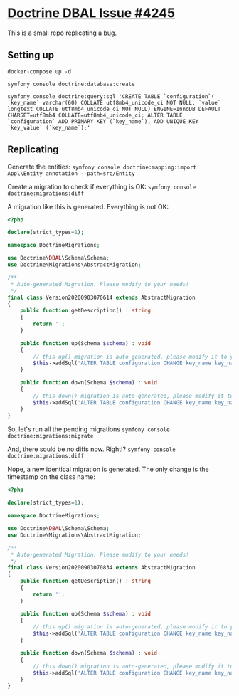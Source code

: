# [Doctrine DBAL Issue #4245](https://github.com/doctrine/dbal/issues/4245)

This is a small repo replicating a bug.

## Setting up

```docker-compose up -d```

```symfony console doctrine:database:create```

```symfony console doctrine:query:sql 'CREATE TABLE `configuration`( `key_name` varchar(60) COLLATE utf8mb4_unicode_ci NOT NULL, `value` longtext COLLATE utf8mb4_unicode_ci NOT NULL) ENGINE=InnoDB DEFAULT CHARSET=utf8mb4 COLLATE=utf8mb4_unicode_ci; ALTER TABLE `configuration` ADD PRIMARY KEY (`key_name`), ADD UNIQUE KEY `key_value` (`key_name`);'```

## Replicating

Generate the entities: ```symfony console doctrine:mapping:import App\\Entity annotation --path=src/Entity```

Create a migration to check if everything is OK: ```symfony console doctrine:migrations:diff```

A migration like this is generated. Everything is not OK:

```php
<?php

declare(strict_types=1);

namespace DoctrineMigrations;

use Doctrine\DBAL\Schema\Schema;
use Doctrine\Migrations\AbstractMigration;

/**
 * Auto-generated Migration: Please modify to your needs!
 */
final class Version20200903070614 extends AbstractMigration
{
    public function getDescription() : string
    {
        return '';
    }

    public function up(Schema $schema) : void
    {
        // this up() migration is auto-generated, please modify it to your needs
        $this->addSql('ALTER TABLE configuration CHANGE key_name key_name VARCHAR(60) NOT NULL');
    }

    public function down(Schema $schema) : void
    {
        // this down() migration is auto-generated, please modify it to your needs
        $this->addSql('ALTER TABLE configuration CHANGE key_name key_name VARCHAR(60) CHARACTER SET utf8mb4 NOT NULL COLLATE `utf8mb4_unicode_ci`');
    }
}
```

So, let's run all the pending migrations ```symfony console doctrine:migrations:migrate```

And, there sould be no diffs now. Right!? ```symfony console doctrine:migrations:diff```

Nope, a new identical migration is generated. The only change is the timestamp on the class name:

```php
<?php

declare(strict_types=1);

namespace DoctrineMigrations;

use Doctrine\DBAL\Schema\Schema;
use Doctrine\Migrations\AbstractMigration;

/**
 * Auto-generated Migration: Please modify to your needs!
 */
final class Version20200903070834 extends AbstractMigration
{
    public function getDescription() : string
    {
        return '';
    }

    public function up(Schema $schema) : void
    {
        // this up() migration is auto-generated, please modify it to your needs
        $this->addSql('ALTER TABLE configuration CHANGE key_name key_name VARCHAR(60) NOT NULL');
    }

    public function down(Schema $schema) : void
    {
        // this down() migration is auto-generated, please modify it to your needs
        $this->addSql('ALTER TABLE configuration CHANGE key_name key_name VARCHAR(60) CHARACTER SET utf8mb4 NOT NULL COLLATE `utf8mb4_unicode_ci`');
    }
}
```
